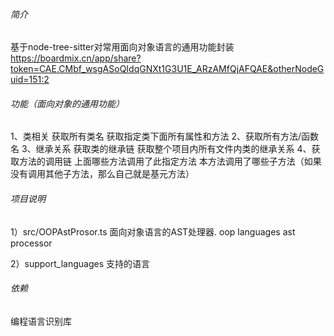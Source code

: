 

###### 简介
基于node-tree-sitter对常用面向对象语言的通用功能封装
https://boardmix.cn/app/share?token=CAE.CMbf_wsgASoQIdqGNXt1G3U1E_ARzAMfQjAFQAE&otherNodeGuid=151:2 

###### 功能（面向对象的通用功能）

1、类相关
	获取所有类名
	获取指定类下面所有属性和方法
2、获取所有方法/函数名
3、继承关系
	获取类的继承链
	获取整个项目内所有文件内类的继承关系
4、获取方法的调用链
	上面哪些方法调用了此指定方法
	本方法调用了哪些子方法（如果没有调用其他子方法，那么自己就是基元方法）

  
###### 项目说明
1）src/OOPAstProsor.ts 
面向对象语言的AST处理器. oop languages ast processor

2）support_languages
支持的语言

###### 依赖
编程语言识别库





